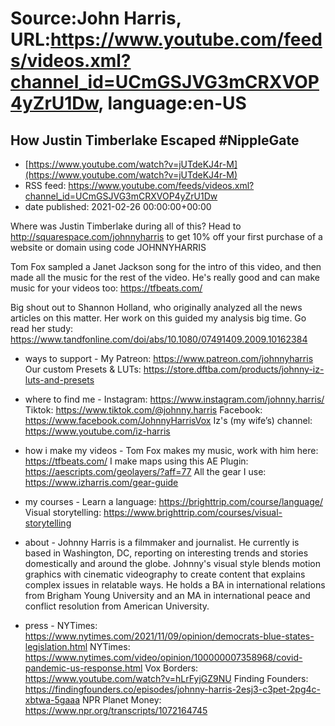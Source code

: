 # Source:John Harris, URL:https://www.youtube.com/feeds/videos.xml?channel_id=UCmGSJVG3mCRXVOP4yZrU1Dw, language:en-US

## How Justin Timberlake Escaped #NippleGate
 - [https://www.youtube.com/watch?v=jUTdeKJ4r-M](https://www.youtube.com/watch?v=jUTdeKJ4r-M)
 - RSS feed: https://www.youtube.com/feeds/videos.xml?channel_id=UCmGSJVG3mCRXVOP4yZrU1Dw
 - date published: 2021-02-26 00:00:00+00:00

Where was Justin Timberlake during all of this?
Head to http://squarespace.com/johnnyharris to get 10% off your first purchase of a website or domain using code JOHNNYHARRIS

Tom Fox sampled a Janet Jackson song for the intro of this video, and then made all the music for the rest of the video. He's really good and can make music for your videos too: https://tfbeats.com/

Big shout out to Shannon Holland, who originally analyzed all the news articles on this matter. Her work on this guided my analysis big time. Go read her study: https://www.tandfonline.com/doi/abs/10.1080/07491409.2009.10162384
 
- ways to support - 
My Patreon: https://www.patreon.com/johnnyharris
Our custom Presets & LUTs: https://store.dftba.com/products/johnny-iz-luts-and-presets

- where to find me -
Instagram: https://www.instagram.com/johnny.harris/
Tiktok: https://www.tiktok.com/@johnny.harris
Facebook: https://www.facebook.com/JohnnyHarrisVox
Iz's (my wife’s) channel: https://www.youtube.com/iz-harris

- how i make my videos -
Tom Fox makes my music, work with him here: https://tfbeats.com/
I make maps using this AE Plugin: https://aescripts.com/geolayers/?aff=77
All the gear I use: https://www.izharris.com/gear-guide
 
- my courses - 
Learn a language: https://brighttrip.com/course/language/
Visual storytelling: https://www.brighttrip.com/courses/visual-storytelling

- about -
Johnny Harris is a filmmaker and journalist. He currently is based in Washington, DC, reporting on interesting trends and stories domestically and around the globe. Johnny's visual style blends motion graphics with cinematic videography to create content that explains complex issues in relatable ways. He holds a BA in international relations from Brigham Young University and an MA in international peace and conflict resolution from American University.

- press - 
NYTimes: https://www.nytimes.com/2021/11/09/opinion/democrats-blue-states-legislation.html
NYTimes: https://www.nytimes.com/video/opinion/100000007358968/covid-pandemic-us-response.html
Vox Borders: https://www.youtube.com/watch?v=hLrFyjGZ9NU
Finding Founders: https://findingfounders.co/episodes/johnny-harris-2esj3-c3pet-2pg4c-xbtwa-5gaaa
NPR Planet Money: https://www.npr.org/transcripts/1072164745

